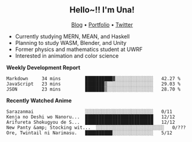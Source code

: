 <h2 align="center">
  Hello~!! I'm Una!
</h2>

<p align="center">
  <a href="https://anarchy.website/">Blog</a> &bull;
  <a href="https://una-ada.github.io/">Portfolio</a> &bull;
  <a href="https://twitter.com/xn__z7x">Twitter</a>
</p>

- Currently studying MERN, MEAN, and Haskell
- Planning to study WASM, Blender, and Unity
- Former physics and mathematics student at UWRF
- Interested in animation and color science

**Weekly Development Report**

<!--START_SECTION:waka-->

```text
Markdown     34 mins         ██████████▓░░░░░░░░░░░░░░   42.27 %
JavaScript   23 mins         ███████▒░░░░░░░░░░░░░░░░░   29.03 %
JSON         23 mins         ███████▒░░░░░░░░░░░░░░░░░   28.70 %
```

<!--END_SECTION:waka-->

**Recently Watched Anime**

<!-- RECENT-ANIME:START -->

    Sarazanmai                   ░░░░░░░░░░░░░░░░░░░░░░░░░   0/11
    Kenja no Deshi wo Nanoru...  █████████████████████████   12/12
    Arifureta Shokugyou de S...  █████████████████████████   12/12
    New Panty &amp; Stocking wit...  ░░░░░░░░░░░░░░░░░░░░░░░░░   0/???
    Ore, Twintail ni Narimasu.   ██████████░░░░░░░░░░░░░░░   5/12
<!-- RECENT-ANIME:END -->
